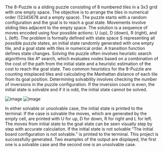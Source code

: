 The 8-Puzzle is a sliding puzzle consisting of 8 numbered tiles in a 3x3 grid with one empty space. The objective is to arrange the tiles in numerical order (12345678 and a empty space). The puzzle starts with a random configuration and the goal is to reach a goal state. Movements involve sliding tiles adjacent to the empty space. The solution is a sequence of moves encoded using four possible actions: U (up), D (down), R (right), and L (left). The problem is formally defined with state space S representing all possible puzzle states, an initial state randomly generated with one empty tile, and a goal state with tiles in numerical order. A transition function defines state changes. Solving the puzzle often involves heuristic search algorithms like A* search, which evaluates nodes based on a combination of the cost of the path from the initial state and a heuristic estimation of the cost to reach the goal state. Two common heuristics for the 8-Puzzle are counting misplaced tiles and calculating the Manhattan distance of each tile from its goal position. Determining solvability involves checking the number of inversions in the puzzle configuration. If the inversion count is even, the initial state is solvable and if it is odd, the initial state cannot be solved.

![image](https://github.com/sudegoktas/Tetris_2048/assets/163745846/cbab7e0f-a6e4-46f2-ad25-7a211e61e33b)
![image](https://github.com/sudegoktas/Tetris_2048/assets/163745846/1abc4430-9e0c-4928-83a2-9e6a8568e716)

In either solvable or unsolvable case, the initial state is printed to the terminal. If the case is solvable the moves, which are generated by the empty cell, are printed with U for up, D for down, R for right and L for left. The moves from initial state to the goal state can be seen visually step by step with accurate calculation. If the initial state is not solvable “The initial board configuration is not solvable.” is printed to the terminal. This project is successfully generated. Two examples of the output are displayed, the first one is a solvable case and the second one is an unsolvable case. 
